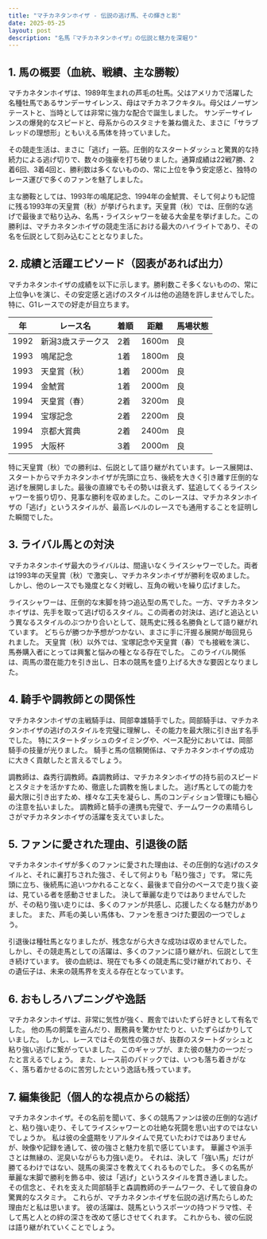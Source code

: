 ```yaml
---
title: "マチカネタンホイザ - 伝説の逃げ馬、その輝きと影"
date: 2025-05-25
layout: post
description: "名馬『マチカネタンホイザ』の伝説と魅力を深堀り"
---
```


## 1. 馬の概要（血統、戦績、主な勝鞍）

マチカネタンホイザは、1989年生まれの芦毛の牡馬。父はアメリカで活躍した名種牡馬であるサンデーサイレンス、母はマチカネフクキタル。母父はノーザンテーストと、当時としては非常に強力な配合で誕生しました。  サンデーサイレンスの爆発的なスピードと、母系からのスタミナを兼ね備えた、まさに「サラブレッドの理想形」ともいえる馬体を持っていました。

その競走生活は、まさに「逃げ」一筋。圧倒的なスタートダッシュと驚異的な持続力による逃げ切りで、数々の強豪を打ち破りました。通算成績は22戦7勝、2着6回、3着4回と、勝利数は多くないものの、常に上位を争う安定感と、独特のレース運びで多くのファンを魅了しました。

主な勝鞍としては、1993年の鳴尾記念、1994年の金鯱賞、そして何よりも記憶に残る1993年の天皇賞（秋）が挙げられます。天皇賞（秋）では、圧倒的な逃げで最後まで粘り込み、名馬・ライスシャワーを破る大金星を挙げました。この勝利は、マチカネタンホイザの競走生活における最大のハイライトであり、その名を伝説として刻み込むこととなりました。


## 2. 成績と活躍エピソード（図表があれば出力）

マチカネタンホイザの成績を以下に示します。勝利数こそ多くないものの、常に上位争いを演じ、その安定感と逃げのスタイルは他の追随を許しませんでした。特に、G1レースでの好走が目立ちます。

| 年 | レース名             | 着順 | 距離 | 馬場状態 |
|---|----------------------|-----|-----|---------|
| 1992 | 新潟3歳ステークス     | 2着 | 1600m | 良       |
| 1993 | 鳴尾記念             | 1着 | 1800m | 良       |
| 1993 | 天皇賞（秋）         | 1着 | 2000m | 良       |
| 1994 | 金鯱賞               | 1着 | 2000m | 良       |
| 1994 | 天皇賞（春）         | 2着 | 3200m | 良       |
| 1994 | 宝塚記念             | 2着 | 2200m | 良       |
| 1994 | 京都大賞典           | 2着 | 2400m | 良       |
| 1995 | 大阪杯               | 3着 | 2000m | 良       |


特に天皇賞（秋）での勝利は、伝説として語り継がれています。レース展開は、スタートからマチカネタンホイザが先頭に立ち、後続を大きく引き離す圧倒的な逃げを展開しました。最後の直線でもその勢いは衰えず、猛追してくるライスシャワーを振り切り、見事な勝利を収めました。このレースは、マチカネタンホイザの「逃げ」というスタイルが、最高レベルのレースでも通用することを証明した瞬間でした。


## 3. ライバル馬との対決

マチカネタンホイザ最大のライバルは、間違いなくライスシャワーでした。両者は1993年の天皇賞（秋）で激突し、マチカネタンホイザが勝利を収めました。しかし、他のレースでも幾度となく対戦し、互角の戦いを繰り広げました。

ライスシャワーは、圧倒的な末脚を持つ追込型の馬でした。一方、マチカネタンホイザは、先手を取って逃げ切るスタイル。この両者の対決は、逃げと追込という異なるスタイルのぶつかり合いとして、競馬史に残る名勝負として語り継がれています。  どちらが勝つか予想がつかない、まさに手に汗握る展開が毎回見られました。  天皇賞（秋）以外では、宝塚記念や天皇賞（春）でも接戦を演じ、馬券購入者にとっては興奮と悩みの種となる存在でした。  このライバル関係は、両馬の潜在能力を引き出し、日本の競馬を盛り上げる大きな要因となりました。


## 4. 騎手や調教師との関係性

マチカネタンホイザの主戦騎手は、岡部幸雄騎手でした。岡部騎手は、マチカネタンホイザの逃げのスタイルを完璧に理解し、その能力を最大限に引き出す名手でした。  特にスタートダッシュのタイミングや、ペース配分においては、岡部騎手の技量が光りました。  騎手と馬の信頼関係は、マチカネタンホイザの成功に大きく貢献したと言えるでしょう。

調教師は、森秀行調教師。森調教師は、マチカネタンホイザの持ち前のスピードとスタミナを活かすため、徹底した調教を施しました。  逃げ馬としての能力を最大限に引き出すため、様々な工夫を凝らし、馬のコンディション管理にも細心の注意を払いました。  調教師と騎手の連携も完璧で、チームワークの素晴らしさがマチカネタンホイザの活躍を支えていました。


## 5. ファンに愛された理由、引退後の話

マチカネタンホイザが多くのファンに愛された理由は、その圧倒的な逃げのスタイルと、それに裏打ちされた強さ、そして何よりも「粘り強さ」です。  常に先頭に立ち、後続馬に追いつかれることなく、最後まで自分のペースで走り抜く姿は、見ている者を感動させました。  決して華麗な走りではありませんでしたが、その粘り強い走りには、多くのファンが共感し、応援したくなる魅力がありました。  また、芦毛の美しい馬体も、ファンを惹きつけた要因の一つでしょう。

引退後は種牡馬となりましたが、残念ながら大きな成功は収めませんでした。  しかし、その競走馬としての活躍は、多くのファンに語り継がれ、伝説として生き続けています。  彼の血統は、現在でも多くの競走馬に受け継がれており、その遺伝子は、未来の競馬界を支える存在となっています。


## 6. おもしろハプニングや逸話

マチカネタンホイザは、非常に気性が強く、厩舎ではいたずら好きとして有名でした。  他の馬の飼葉を盗んだり、厩務員を驚かせたりと、いたずらばかりしていました。  しかし、レースではその気性の強さが、抜群のスタートダッシュと粘り強い逃げに繋がっていました。  このギャップが、また彼の魅力の一つだったと言えるでしょう。  また、レース前のパドックでは、いつも落ち着きがなく、落ち着かせるのに苦労したという逸話も残っています。


## 7. 編集後記（個人的な視点からの総括）

マチカネタンホイザ。その名前を聞いて、多くの競馬ファンは彼の圧倒的な逃げと、粘り強い走り、そしてライスシャワーとの壮絶な死闘を思い出すのではないでしょうか。  私は彼の全盛期をリアルタイムで見ていたわけではありませんが、映像や記録を通して、彼の強さと魅力を肌で感じています。  華麗さや派手さとは無縁の、泥臭いながらも力強い走り。  それは、決して「強い馬」だけが勝てるわけではない、競馬の奥深さを教えてくれるものでした。  多くの名馬が華麗な末脚で勝利を飾る中、彼は「逃げ」というスタイルを貫き通しました。  その信念と、それを支えた岡部騎手と森調教師のチームワーク、そして彼自身の驚異的なスタミナ。  これらが、マチカネタンホイザを伝説の逃げ馬たらしめた理由だと私は思います。  彼の活躍は、競馬というスポーツの持つドラマ性、そして馬と人との絆の深さを改めて感じさせてくれます。  これからも、彼の伝説は語り継がれていくことでしょう。
